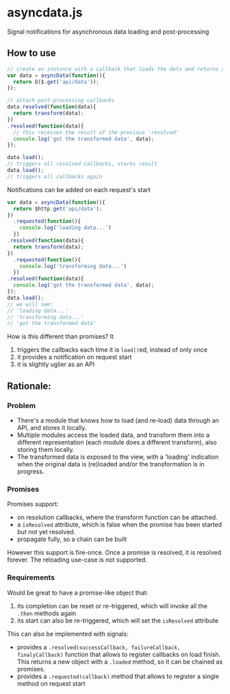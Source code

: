 # asyncdata.js
Signal notifications for asynchronous data loading and post-processing

## How to use

```js
// create an instance with a callback that loads the data and returns a promise
var data = asyncData(function(){
  return Q($.get('api/data'));
});

// attach post-processing callbacks
data.resolved(function(data){
  return transform(data);
})
.resolved(function(data){
  // this receives the result of the previous 'resolved'
  console.log('got the transformed data', data);
});

data.load();
// triggers all resolved callbacks, stores result
data.load();
// triggers all callbacks again
```

Notifications can be added on each request's start

```js
var data = asyncData(function(){
  return $http.get('api/data');
})
  .requested(function(){
    console.log('loading data...')
  })
.resolved(function(data){
  return transform(data);
})
  .requested(function(){
    console.log('transforming data...')
  })
.resolved(function(data){
  console.log('got the transformed data', data);
});
data.load();
// we will see:
// 'loading data...'
// 'transforming data...'
// 'got the transformed data'
```

How is this different than promises? It

1. triggers the callbacks each time it is `load()`ed, instead of only once
2. it provides a notification on request start
3. it is slightly uglier as an API


## Rationale:

### Problem
- There's a module that knows how to load (and re-load) data through an API, and stores it locally.
- Multiple modules access the loaded data, and transform them into a different representation (each module does a different transform), also storing them locally.
- The transformed data is exposed to the view, with a 'loading' indication when the original data is (re)loaded and/or the transformation is in progress.

### Promises
Promises support:
- on resolution callbacks, where the transform function can be attached.
- a `isResolved` attribute, which is false when the promise has been started but not yet resolved.
- propagate fully, so a chain can be built

However this support is fire-once. Once a promise is resolved, it is resolved forever. The reloading use-case is not supported.

### Requirements
Would be great to have a promise-like object that:

1. its completion can be reset or re-triggered, which will invoke all the `.then` methods again
2. its start can also be re-triggered, which will set the `isResolved` attribute

This can also be implemented with signals:
- provides a `.resolved(successCallback, failureCallback, finalyCallback)` function that allows to register callbacks on load finish. This returns a new object with a `.loaded` method, so it can be chained as promises.
- provides a `.requested(callback)` method that allows to register a single method on request start
